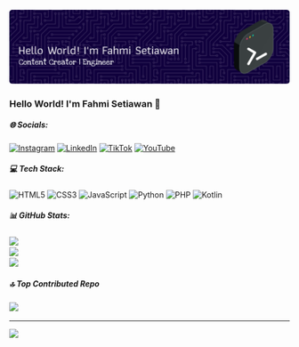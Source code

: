 

![Fahmi-Setiawan](img/fahmi.png)


<!-- - 🌱 I’m currently learning **Swift and Kotlin**
- 👨‍💻👨‍💻👨‍💻👨‍💻

##### skills 

[![My Skills](https://skillicons.dev/icons?i=html,css,javascript,python,php,kotlin&theme=light)](https://skillicons.dev)

<img src="https://img.shields.io/badge/HTML5-E34F26?style=for-the-badge&logo=html5&logoColor=white" />
<img src="https://img.shields.io/badge/CSS3-1572B6?style=for-the-badge&logo=css3&logoColor=white" />
<img src="https://img.shields.io/badge/JavaScript-323330?style=for-the-badge&logo=javascript&logoColor=F7DF1E" />
<img src="https://img.shields.io/badge/Python-FFD43B?style=for-the-badge&logo=python&logoColor=blue" />
<img src="https://img.shields.io/badge/PHP-777BB4?style=for-the-badge&logo=php&logoColor=white" />
<img src="https://img.shields.io/badge/Kotlin-B125EA?style=for-the-badge&logo=kotlin&logoColor=white" />


##### connect with me
![https://instagram.com/fahmi-setiawan](https://img.shields.io/badge/Instagram-E4405F?style=for-the-badge&logo=instagram&logoColor=white) ![https://linkedin.com/fahmi-setiawan](https://img.shields.io/badge/LinkedIn-0077B5?style=for-the-badge&logo=linkedin&logoColor=white) ![https://tiktok.com/fahmi-setiawan](https://img.shields.io/badge/TikTok-000000?style=for-the-badge&logo=tiktok&logoColor=white)

##### My Github Stats

[![Fahmi's GitHub stats](https://github-readme-stats.vercel.app/api?username=fahmi-setiawan&show_icons=true&theme=holi) -->

### Hello World! I'm Fahmi Setiawan 👋

##### 🌐 Socials:

[![Instagram](https://img.shields.io/badge/Instagram-%23E4405F.svg?logo=Instagram&logoColor=white)](https://instagram.com/fahmi_information.tecnology) [![LinkedIn](https://img.shields.io/badge/LinkedIn-%230077B5.svg?logo=linkedin&logoColor=white)](https://linkedin.com/in/FAHMISETIAWAN) [![TikTok](https://img.shields.io/badge/TikTok-%23000000.svg?logo=TikTok&logoColor=white)](https://tiktok.com/@fahmiisetiawan) [![YouTube](https://img.shields.io/badge/YouTube-%23FF0000.svg?logo=YouTube&logoColor=white)](https://youtube.com/@@fahmisetiawan9) 

##### 💻 Tech Stack:

![HTML5](https://img.shields.io/badge/html5-%23E34F26.svg?style=for-the-badge&logo=html5&logoColor=white) ![CSS3](https://img.shields.io/badge/css3-%231572B6.svg?style=for-the-badge&logo=css3&logoColor=white) ![JavaScript](https://img.shields.io/badge/javascript-%23323330.svg?style=for-the-badge&logo=javascript&logoColor=%23F7DF1E) ![Python](https://img.shields.io/badge/python-3670A0?style=for-the-badge&logo=python&logoColor=ffdd54) ![PHP](https://img.shields.io/badge/php-%23777BB4.svg?style=for-the-badge&logo=php&logoColor=white) ![Kotlin](https://img.shields.io/badge/kotlin-%237F52FF.svg?style=for-the-badge&logo=kotlin&logoColor=white)

##### 📊 GitHub Stats:

![](https://github-readme-stats.vercel.app/api?username=fahmi-setiawan&theme=dark&hide_border=false&include_all_commits=false&count_private=false)<br/>
![](https://nirzak-streak-stats.vercel.app/?user=fahmi-setiawan&theme=dark&hide_border=false)<br/>
![](https://github-readme-stats.vercel.app/api/top-langs/?username=fahmi-setiawan&theme=dark&hide_border=false&include_all_commits=false&count_private=false&layout=compact)


##### 🔝 Top Contributed Repo

![](https://github-contributor-stats.vercel.app/api?username=fahmi-setiawan&limit=5&theme=dark&combine_all_yearly_contributions=true)

---
[![](https://visitcount.itsvg.in/api?id=fahmi-setiawan&icon=0&color=0)](https://visitcount.itsvg.in)

<!-- Proudly created with GPRM ( https://gprm.itsvg.in ) -->